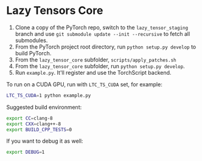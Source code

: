 # Lazy Tensors Core

1. Clone a copy of the PyTorch repo, switch to the `lazy_tensor_staging` branch and use `git submodule update --init --recursive` to fetch all submodules.
1. From the PyTorch project root directory, run `python setup.py develop` to build PyTorch.
1. From the `lazy_tensor_core` subfolder, `scripts/apply_patches.sh`
1. From the `lazy_tensor_core` subfolder, run `python setup.py develop`.
1. Run `example.py`. It'll register and use the TorchScript backend.

To run on a CUDA GPU, run with `LTC_TS_CUDA` set, for example:

```bash
LTC_TS_CUDA=1 python example.py
```

Suggested build environment:

```bash
export CC=clang-8
export CXX=clang++-8
export BUILD_CPP_TESTS=0
```

If you want to debug it as well:

```bash
export DEBUG=1
```
